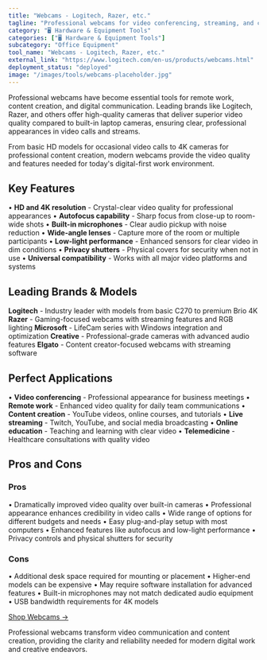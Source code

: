 ```yaml
---
title: "Webcams - Logitech, Razer, etc."
tagline: "Professional webcams for video conferencing, streaming, and content creation"
category: "🖥️ Hardware & Equipment Tools"
categories: ["🖥️ Hardware & Equipment Tools"]
subcategory: "Office Equipment"
tool_name: "Webcams - Logitech, Razer, etc."
external_link: "https://www.logitech.com/en-us/products/webcams.html"
deployment_status: "deployed"
image: "/images/tools/webcams-placeholder.jpg"
---
```


Professional webcams have become essential tools for remote work, content creation, and digital communication. Leading brands like Logitech, Razer, and others offer high-quality cameras that deliver superior video quality compared to built-in laptop cameras, ensuring clear, professional appearances in video calls and streams.

From basic HD models for occasional video calls to 4K cameras for professional content creation, modern webcams provide the video quality and features needed for today's digital-first work environment.

## Key Features

• **HD and 4K resolution** - Crystal-clear video quality for professional appearances
• **Autofocus capability** - Sharp focus from close-up to room-wide shots
• **Built-in microphones** - Clear audio pickup with noise reduction
• **Wide-angle lenses** - Capture more of the room or multiple participants
• **Low-light performance** - Enhanced sensors for clear video in dim conditions
• **Privacy shutters** - Physical covers for security when not in use
• **Universal compatibility** - Works with all major video platforms and systems

## Leading Brands & Models

**Logitech** - Industry leader with models from basic C270 to premium Brio 4K
**Razer** - Gaming-focused webcams with streaming features and RGB lighting
**Microsoft** - LifeCam series with Windows integration and optimization
**Creative** - Professional-grade cameras with advanced audio features
**Elgato** - Content creator-focused webcams with streaming software

## Perfect Applications

• **Video conferencing** - Professional appearance for business meetings
• **Remote work** - Enhanced video quality for daily team communications
• **Content creation** - YouTube videos, online courses, and tutorials
• **Live streaming** - Twitch, YouTube, and social media broadcasting
• **Online education** - Teaching and learning with clear video
• **Telemedicine** - Healthcare consultations with quality video

## Pros and Cons

### Pros
• Dramatically improved video quality over built-in cameras
• Professional appearance enhances credibility in video calls
• Wide range of options for different budgets and needs
• Easy plug-and-play setup with most computers
• Enhanced features like autofocus and low-light performance
• Privacy controls and physical shutters for security

### Cons
• Additional desk space required for mounting or placement
• Higher-end models can be expensive
• May require software installation for advanced features
• Built-in microphones may not match dedicated audio equipment
• USB bandwidth requirements for 4K models

[Shop Webcams →](https://www.logitech.com/en-us/products/webcams.html)

Professional webcams transform video communication and content creation, providing the clarity and reliability needed for modern digital work and creative endeavors.